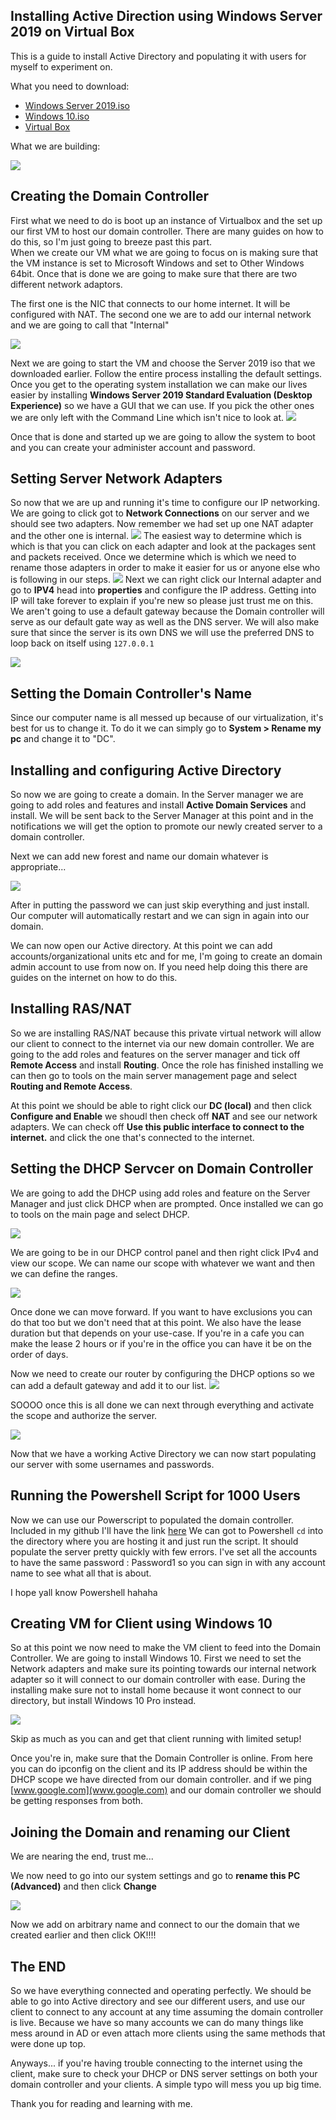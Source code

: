 ## Installing Active Direction using Windows Server 2019 on Virtual Box

This is a guide to install Active Directory and populating it with users for myself to experiment on.

What you need to download:

 - [Windows Server 2019.iso ](https://www.microsoft.com/en-us/evalcenter/evaluate-windows-server-2019)
 - [Windows 10.iso](https://www.microsoft.com/en-gb/software-download/windows10) 
 - [Virtual Box](https://www.virtualbox.org/wiki/Downloads)

What we are building: 

![](images/Active%20Directory%20Layoff.png)
## Creating the Domain Controller

First what we need to do is boot up an instance of Virtualbox and the set up our first VM to host our domain controller. 
There are many guides on how to do this, so I'm just going to breeze past this part.  
When we create our VM what we are going to focus on is making sure that the VM instance is set to Microsoft Windows and set to Other Windows 64bit.
Once that is done we are going to make sure that there are two different network adaptors.

The first one is the NIC that connects to our home internet. It will be configured with NAT. The second one we are to add our internal network and we are going to call that "Internal" 

![](images/1.PNG) 

Next we are going to start the VM and choose the Server 2019 iso that we downloaded earlier. Follow the entire process installing the default settings. Once you get to the operating system installation we can make our lives easier by installing **Windows Server 2019 Standard Evaluation (Desktop Experience)** so we have a GUI that we can use. If you pick the other ones we are only left with the Command Line which isn't nice to look at. 
![](images/2.PNG) 

Once that is done and started up we are going to allow the system to boot and you can create your administer account and password. 

## Setting Server Network Adapters

So now that we are up and running it's time to configure our IP networking. We are going to click got to **Network Connections** on our server and we should see two adapters. Now remember we had set up one NAT adapter and the other one is internal. 
![](images/3.PNG) 
The easiest way to determine which is which is that you can click on each adapter and look at the packages sent and packets received. Once we determine which is which we need to rename those adapters in order to make it easier for us or anyone else who is following in our steps. 
![](images/4.PNG) 
Next we can right click our Internal adapter and go to **IPV4** head into **properties** and configure the IP address. Getting into IP will take forever to explain if you're new so please just trust me on this. We aren't going to use a default gateway because the Domain controller will serve as our default gate way as well as the DNS server. We will also make sure that since the server is its own DNS we will use the preferred DNS to loop back on itself using `127.0.0.1`

![](images/5.PNG) 

## Setting the Domain Controller's Name

Since our computer name is all messed up because of our virtualization, it's best for us to change it. To do it we can simply go to **System > Rename my pc** and change it to "DC".

## Installing and configuring Active Directory

So now we are going to create a domain. In the Server manager we are going to add roles and features and install **Active Domain Services** and install.
We will be sent back to the Server Manager at this point and in the notifications we will get the option to promote our newly created server to a domain controller. 

Next we can add new forest and name our domain whatever is appropriate... 

![](images/6.PNG) 

After in putting the password we can just skip everything and just install. Our computer will automatically restart and we can sign in again into our domain. 

We can now open our Active directory. At this point we can add accounts/organizational units etc and for me, I'm going to create an domain admin account to use from now on. If you need help doing this there are guides on the internet on how to do this. 

## Installing RAS/NAT
So we are installing RAS/NAT because this private virtual network will allow our client to connect to the internet via our new domain controller. 
We are going to the add roles and features on the server manager and tick off **Remote Access** and install **Routing**. Once the role has finished installing we can then go to tools on the main server management page and select **Routing and Remote Access**.

At this point we should be able to right click our **DC (local)**  and then click **Configure and Enable** we shoudl then check off **NAT** and see our network adapters. We can check off **Use this public interface to connect to the internet.** and click the one that's connected to the internet. 

## Setting the DHCP Servcer on Domain Controller

We are going to add the DHCP using add roles and feature on the Server Manager and just click DHCP when are prompted. Once installed we can go to tools on the main page and select DHCP.

![](images/7.PNG) 

We are going to be in our DHCP control panel and then right click IPv4 and view our scope. We can name our scope with whatever we want and then we can define the ranges. 

![](images/8.PNG) 

Once done we can move forward. If you want to have exclusions you can do that too but we don't need that at this point. 
We also have the lease duration but that depends on your use-case. If you're in a cafe you can make the lease 2 hours or if you're in the office you can have it be on the order of days. 

Now we need to create our router by configuring the DHCP options so we can add a default gateway and add it to our list. 
![](images/9.PNG) 

SOOOO once this is all done we can next through everything and activate the scope and authorize the server.

![](images/10.PNG) 

Now that we have a working Active Directory we can now start populating our server with some usernames and passwords.

## Running the Powershell Script for 1000 Users

Now we can use our Powerscript to populated the domain controller. Included in my github I'll have the link [here](https://github.com/shikaleathers/Shikaleathers/tree/main/ADPowerscript/AD_PS-master) We can  got to Powershell `cd` into the directory where you are hosting it and just run the script. It should populate the server pretty quickly with few errors. I've set all the accounts to have the same password : Password1 so you can sign in with any account name to see what all that is about. 

I hope yall know Powershell hahaha

## Creating VM for Client using Windows 10

So at this point we now need to make the VM client to feed into the Domain Controller. We are going to install Windows 10. First we need to set the Network adapters and make sure its pointing towards our internal network adapter so it will connect to our domain controller with ease.
During the installing make sure not to install home because it wont connect to our directory, but install Windows 10 Pro instead.

![](images/11.PNG) 

Skip as much as you can and get that client running with limited setup!

Once you're in, make sure that the Domain Controller is online. From here you can do ipconfig on the client and its IP address should be within the DHCP scope we have directed from our domain controller. and if we ping [www.google.com](www.google.com) and our domain controller we should be getting responses from both.

## Joining the Domain and renaming our Client

We are nearing the end, trust me...

We now need to go into our system settings and go to **rename this PC (Advanced)**  and then click **Change**

![](images/12.PNG) 

Now we add on arbitrary name and connect to our the domain that we created earlier and then click OK!!!!

## The END

So we have everything connected and operating perfectly. We should be able to go into Active directory and see our different users, and use our client to connect to any account at any time assuming the domain controller is live. Because we have so many accounts we can do many things like mess around in AD or even attach more clients using the same methods that were done up top. 

 Anyways... if you're having trouble connecting to the internet using the client, make sure to check your DHCP  or DNS server settings on both your domain controller and your clients. A simple typo will mess you up big time.  

Thank you for reading and learning with me.
